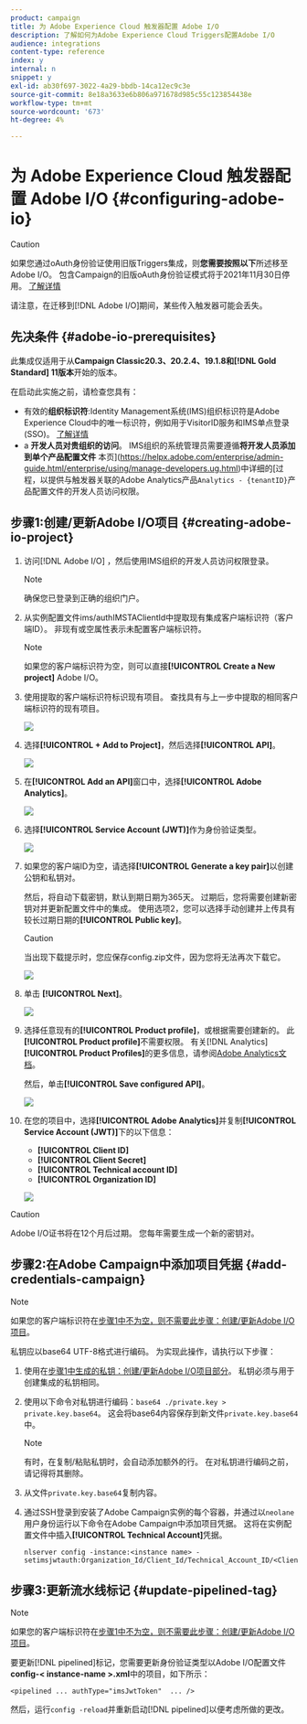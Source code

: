 ```yaml
---
product: campaign
title: 为 Adobe Experience Cloud 触发器配置 Adobe I/O
description: 了解如何为Adobe Experience Cloud Triggers配置Adobe I/O
audience: integrations
content-type: reference
index: y
internal: n
snippet: y
exl-id: ab30f697-3022-4a29-bbdb-14ca12ec9c3e
source-git-commit: 8e18a3633e6b806a971678d985c55c123854438e
workflow-type: tm+mt
source-wordcount: '673'
ht-degree: 4%

---
```


# 为 Adobe Experience Cloud 触发器配置 Adobe I/O {#configuring-adobe-io}

>[!CAUTION]
>
>如果您通过oAuth身份验证使用旧版Triggers集成，则&#x200B;**您需要按照以下**&#x200B;所述移至Adobe I/O。 包含Campaign的旧版oAuth身份验证模式将于2021年11月30日停用。 [了解详情](https://experienceleaguecommunities.adobe.com/t5/adobe-analytics-discussions/adobe-analytics-legacy-api-end-of-life-notice/td-p/385411)
>
>请注意，在迁移到[!DNL Adobe I/O]期间，某些传入触发器可能会丢失。

## 先决条件 {#adobe-io-prerequisites}

此集成仅适用于从&#x200B;**Campaign Classic20.3、20.2.4、19.1.8和[!DNL Gold Standard] 11版本**&#x200B;开始的版本。

在启动此实施之前，请检查您具有：

* 有效的&#x200B;**组织标识符**:Identity Management系统(IMS)组织标识符是Adobe Experience Cloud中的唯一标识符，例如用于VisitorID服务和IMS单点登录(SSO)。 [了解详情](https://experienceleague.adobe.com/docs/core-services/interface/manage-users-and-products/organizations.html)
* a **开发人员对贵组织的访问**。 IMS组织的系统管理员需要遵循&#x200B;**将开发人员添加到单个产品配置文件**
本页](https://helpx.adobe.com/enterprise/admin-guide.html/enterprise/using/manage-developers.ug.html)中详细的[过程，以提供与触发器关联的Adobe Analytics产品`Analytics - {tenantID}`产品配置文件的开发人员访问权限。

## 步骤1:创建/更新Adobe I/O项目 {#creating-adobe-io-project}

1. 访问[!DNL Adobe I/O] ，然后使用IMS组织的开发人员访问权限登录。

   >[!NOTE]
   >
   > 确保您已登录到正确的组织门户。

1. 从实例配置文件ims/authIMSTAClientId中提取现有集成客户端标识符（客户端ID）。 非现有或空属性表示未配置客户端标识符。

   >[!NOTE]
   >
   >如果您的客户端标识符为空，则可以直接&#x200B;**[!UICONTROL Create a New project]** Adobe I/O。

1. 使用提取的客户端标识符标识现有项目。 查找具有与上一步中提取的相同客户端标识符的现有项目。

   ![](assets/do-not-localize/adobe_io_8.png)

1. 选择&#x200B;**[!UICONTROL + Add to Project]**，然后选择&#x200B;**[!UICONTROL API]**。

   ![](assets/do-not-localize/adobe_io_1.png)

1. 在&#x200B;**[!UICONTROL Add an API]**&#x200B;窗口中，选择&#x200B;**[!UICONTROL Adobe Analytics]**。

   ![](assets/do-not-localize/adobe_io_2.png)

1. 选择&#x200B;**[!UICONTROL Service Account (JWT)]**&#x200B;作为身份验证类型。

   ![](assets/do-not-localize/adobe_io_3.png)

1. 如果您的客户端ID为空，请选择&#x200B;**[!UICONTROL Generate a key pair]**&#x200B;以创建公钥和私钥对。

   然后，将自动下载密钥，默认到期日期为365天。 过期后，您将需要创建新密钥对并更新配置文件中的集成。 使用选项2，您可以选择手动创建并上传具有较长过期日期的&#x200B;**[!UICONTROL Public key]**。

   >[!CAUTION]
   >
   >当出现下载提示时，您应保存config.zip文件，因为您将无法再次下载它。

   ![](assets/do-not-localize/adobe_io_4.png)

1. 单击 **[!UICONTROL Next]**。

   ![](assets/do-not-localize/adobe_io_5.png)

1. 选择任意现有的&#x200B;**[!UICONTROL Product profile]**，或根据需要创建新的。 此&#x200B;**[!UICONTROL Product profile]**&#x200B;不需要权限。 有关[!DNL Analytics] **[!UICONTROL Product Profiles]**&#x200B;的更多信息，请参阅[Adobe Analytics文档](https://experienceleague.adobe.com/docs/analytics/admin/admin-console/home.html#admin-console)。

   然后，单击&#x200B;**[!UICONTROL Save configured API]**。

   ![](assets/do-not-localize/adobe_io_6.png)

1. 在您的项目中，选择&#x200B;**[!UICONTROL Adobe Analytics]**&#x200B;并复制&#x200B;**[!UICONTROL Service Account (JWT)]**&#x200B;下的以下信息：

   * **[!UICONTROL Client ID]**
   * **[!UICONTROL Client Secret]**
   * **[!UICONTROL Technical account ID]**
   * **[!UICONTROL Organization ID]**

   ![](assets/do-not-localize/adobe_io_7.png)

>[!CAUTION]
>
>Adobe I/O证书将在12个月后过期。 您每年需要生成一个新的密钥对。

## 步骤2:在Adobe Campaign中添加项目凭据 {#add-credentials-campaign}

>[!NOTE]
>
>如果您的客户端标识符在[步骤1中不为空，则不需要此步骤：创建/更新Adobe I/O项目](#creating-adobe-io-project)。

私钥应以base64 UTF-8格式进行编码。 为实现此操作，请执行以下步骤：

1. 使用在[步骤1中生成的私钥：创建/更新Adobe I/O项目部分](#creating-adobe-io-project)。 私钥必须与用于创建集成的私钥相同。

1. 使用以下命令对私钥进行编码：`base64 ./private.key > private.key.base64`。 这会将base64内容保存到新文件`private.key.base64`中。

   >[!NOTE]
   >
   >有时，在复制/粘贴私钥时，会自动添加额外的行。 在对私钥进行编码之前，请记得将其删除。

1. 从文件`private.key.base64`复制内容。

1. 通过SSH登录到安装了Adobe Campaign实例的每个容器，并通过以`neolane`用户身份运行以下命令在Adobe Campaign中添加项目凭据。 这将在实例配置文件中插入&#x200B;**[!UICONTROL Technical Account]**&#x200B;凭据。

   ```
   nlserver config -instance:<instance name> -setimsjwtauth:Organization_Id/Client_Id/Technical_Account_ID/<Client_Secret>/<Base64_encoded_Private_Key>
   ```

## 步骤3:更新流水线标记 {#update-pipelined-tag}

>[!NOTE]
>
>如果您的客户端标识符在[步骤1中不为空，则不需要此步骤：创建/更新Adobe I/O项目](#creating-adobe-io-project)。

要更新[!DNL pipelined]标记，您需要更新身份验证类型以Adobe I/O配置文件&#x200B;**config-&lt; instance-name >.xml**&#x200B;中的项目，如下所示：

```
<pipelined ... authType="imsJwtToken"  ... />
```

然后，运行`config -reload`并重新启动[!DNL pipelined]以便考虑所做的更改。
